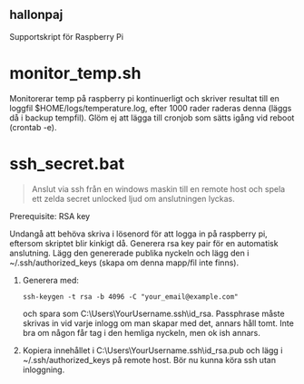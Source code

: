 ## hallonpaj
Supportskript för Raspberry Pi 


# monitor_temp.sh
Monitorerar temp på raspberry pi kontinuerligt och skriver resultat till en loggfil $HOME/logs/temperature.log, efter 1000 rader raderas denna (läggs då i backup tempfil). Glöm ej att lägga till cronjob som sätts igång vid reboot (crontab -e).

# ssh_secret.bat
> Anslut via ssh från en windows maskin till en remote host och spela ett zelda secret unlocked ljud om anslutningen lyckas.

Prerequisite: RSA key

Undangå att behöva skriva i lösenord för att logga in på raspberry pi, eftersom skriptet blir kinkigt då. Generera rsa key pair för en automatisk anslutning. Lägg den genererade publika nyckeln och lägg den i ~/.ssh/authorized_keys (skapa om denna mapp/fil inte finns).

1. Generera med:
    
    ```
    ssh-keygen -t rsa -b 4096 -C "your_email@example.com"
    ```
    
    och spara som C:\Users\YourUsername\.ssh\id_rsa. Passphrase måste skrivas in vid varje inlogg om man skapar med det, annars håll tomt. Inte bra om någon får tag i den hemliga nyckeln, men ok ish annars.
    
2. Kopiera innehållet i C:\Users\YourUsername\.ssh\id_rsa.pub och lägg i ~/.ssh/authorized_keys på remote host. Bör nu kunna köra ssh utan inloggning.

